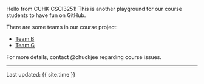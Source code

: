 Hello from CUHK CSCI3251! This is another playground for our course students to have fun on GitHub.

There are some teams in our course project:

*  [Team B](https://csci3251-2022.github.io/project-team-b/)
*  [Team G](https://csci3251-2022.github.io/project-team-g/)
  
For more details, contact @chuckjee regarding course issues.

---
Last updated: {{ site.time }}
